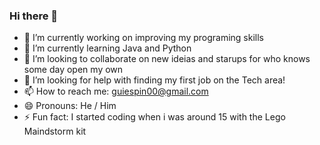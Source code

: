 ### Hi there 👋

- 🔭 I’m currently working on improving my programing skills
- 🌱 I’m currently learning Java and Python
- 👯 I’m looking to collaborate on new ideias and starups for who knows some day open my own
- 🤔 I’m looking for help with finding my first job on the Tech area!
- 📫 How to reach me: guiespin00@gmail.com
- 😄 Pronouns: He / Him
- ⚡ Fun fact: I started coding when i was around 15 with the Lego Maindstorm kit
